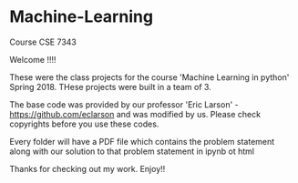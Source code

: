 # Machine-Learning
Course CSE 7343


Welcome !!!!

These were the class projects for the course 'Machine Learning in python' Spring 2018.
THese projects were built in a team of 3.

The base code was provided by our professor 'Eric Larson' - https://github.com/eclarson
and was modified by us. Please check copyrights before you use these codes.

Every folder will have a PDF file which contains the problem statement 
along with our solution to that problem statement in ipynb ot html

Thanks for checking out my work. Enjoy!!
